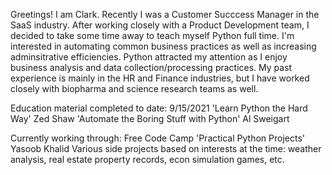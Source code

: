 Greetings! I am Clark. Recently I was a Customer Succcess Manager in the SaaS industry. 
  After working closely with a Product Development team, I decided to take some time away to teach myself Python full time. 
  I'm interested in automating common business practices as well as increasing adminsitrative efficiencies. 
  Python attracted my attention as I enjoy business analysis and data collection/processing practices. 
  My past experience is mainly in the HR and Finance industries, but I have worked closely with biopharma and science research teams as well. 

Education material completed to date: 9/15/2021
  'Learn Python the Hard Way' Zed Shaw
  'Automate the Boring Stuff with Python' Al Sweigart
  
Currently working through:
  Free Code Camp
  'Practical Python Projects' Yasoob Khalid
  Various side projects based on interests at the time: weather analysis, real estate property records, econ simulation games, etc.


